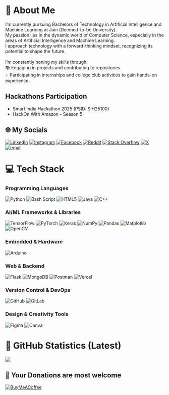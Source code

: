 # 👤 About Me
I’m currently pursuing Bachelors of Technology in Artificial Intelligence and Machine Learning at Jain (Deemed-to-be University).<br>My passion lies in the dynamic world of Computer Science, especially in the areas of Artificial Intelligence and Machine Learning.<br>I approach technology with a forward-thinking mindset, recognizing its potential to shape the future.<br><br>I’m constantly honing my skills through:<br>📚 Engaging in projects and contributing to repositories.<br>💡 Participating in internships and college club activities to gain hands-on experience.<br>

## Hackathons Participation
- Smart India Hackathon 2025 (PSID: SIH25100)
- HackOn With Amazon - Season 5

## 🌐 My Socials
<!--[![Bluesky](https://img.shields.io/badge/bluesky-0285FF?style=for-the-badge&logo=bluesky&logoColor=%23FFFFFF)](https://bsky.app/profile/heytanix.bsky.social) [![Behance](https://img.shields.io/badge/Behance-1769ff?logo=behance&logoColor=white)](https://behance.net/heytanix)-->
[![LinkedIn](https://img.shields.io/badge/LinkedIn-%230077B5.svg?logo=linkedin&logoColor=white)](https://linkedin.com/in/heytanix) [![Instagram](https://img.shields.io/badge/Instagram-%23E4405F.svg?logo=Instagram&logoColor=white)](https://instagram.com/heytanix) [![Facebook](https://img.shields.io/badge/Facebook-%231877F2.svg?logo=Facebook&logoColor=white)](https://facebook.com/heytanix) [![Reddit](https://img.shields.io/badge/Reddit-%23FF4500.svg?logo=Reddit&logoColor=white)](https://reddit.com/user/heytanix) [![Stack Overflow](https://img.shields.io/badge/-Stackoverflow-FE7A16?logo=stack-overflow&logoColor=white)](https://stackoverflow.com/users/27273389) [![X](https://img.shields.io/badge/X-black.svg?logo=X&logoColor=white)](https://x.com/heytanix) [![email](https://img.shields.io/badge/Email-D14836?logo=gmail&logoColor=white)](mailto:thanish.kc@gmail.com) 
<!--[![Medium](https://img.shields.io/badge/Medium-12100E?logo=medium&logoColor=white)](https://medium.com/@heytanix) [![Pinterest](https://img.shields.io/badge/Pinterest-%23E60023.svg?logo=Pinterest&logoColor=white)](https://pinterest.com/heytanix) [![Quora](https://img.shields.io/badge/Quora-%23B92B27.svg?logo=Quora&logoColor=white)](https://quora.com/profile/Thanish-C)-->
<!--[![Twitch](https://img.shields.io/badge/Twitch-%239146FF.svg?logo=Twitch&logoColor=white)](https://twitch.tv/heytanix)-->
<!--[![YouTube](https://img.shields.io/badge/YouTube-%23FF0000.svg?logo=YouTube&logoColor=white)](https://youtube.com/@heytanix) [![Codepen](https://img.shields.io/badge/Codepen-000000?logo=codepen&logoColor=white)](https://codepen.io/heytanix)-->


# 💻 Tech Stack
### Programming Languages
![Python](https://img.shields.io/badge/python-3670A0?style=for-the-badge&logo=python&logoColor=ffdd54)
![Bash Script](https://img.shields.io/badge/bash_script-%23121011.svg?style=for-the-badge&logo=gnu-bash&logoColor=white)
![HTML5](https://img.shields.io/badge/html5-%23E34F26.svg?style=for-the-badge&logo=html5&logoColor=white)
![Java](https://img.shields.io/badge/java-%23ED8B00.svg?style=for-the-badge&logo=openjdk&logoColor=white)
![C++](https://img.shields.io/badge/c++-%2300599C.svg?style=for-the-badge&logo=c%2B%2B&logoColor=white)

### AI/ML Frameworks & Libraries
![TensorFlow](https://img.shields.io/badge/TensorFlow-%23FF6F00.svg?style=for-the-badge&logo=TensorFlow&logoColor=white)
![PyTorch](https://img.shields.io/badge/PyTorch-%23EE4C2C.svg?style=for-the-badge&logo=PyTorch&logoColor=white)
![Keras](https://img.shields.io/badge/Keras-%23D00000.svg?style=for-the-badge&logo=Keras&logoColor=white)
![NumPy](https://img.shields.io/badge/numpy-%23013243.svg?style=for-the-badge&logo=numpy&logoColor=white)
![Pandas](https://img.shields.io/badge/pandas-%23150458.svg?style=for-the-badge&logo=pandas&logoColor=white)
![Matplotlib](https://img.shields.io/badge/Matplotlib-%23ffffff.svg?style=for-the-badge&logo=Matplotlib&logoColor=black)
![OpenCV](https://img.shields.io/badge/opencv-%23white.svg?style=for-the-badge&logo=opencv&logoColor=white)
<!--![scikit-learn](https://img.shields.io/badge/scikit--learn-%23F7931E.svg?style=for-the-badge&logo=scikit-learn&logoColor=white)-->
<!--![Scipy](https://img.shields.io/badge/SciPy-%230C55A5.svg?style=for-the-badge&logo=scipy&logoColor=%white)-->

### Embedded & Hardware
![Arduino](https://img.shields.io/badge/-Arduino-00979D?style=for-the-badge&logo=Arduino&logoColor=white)
<!--![nVIDIA](https://img.shields.io/badge/nVIDIA-%2376B900.svg?style=for-the-badge&logo=nVIDIA&logoColor=white)
![CUDA](https://img.shields.io/badge/cuda-000000.svg?style=for-the-badge&logo=nVIDIA&logoColor=green)-->

### Web & Backend
![Flask](https://img.shields.io/badge/flask-%23000.svg?style=for-the-badge&logo=flask&logoColor=white)
![MongoDB](https://img.shields.io/badge/MongoDB-%234ea94b.svg?style=for-the-badge&logo=mongodb&logoColor=white)
![Postman](https://img.shields.io/badge/Postman-FF6C37?style=for-the-badge&logo=postman&logoColor=white)
![Vercel](https://img.shields.io/badge/vercel-%23000000.svg?style=for-the-badge&logo=vercel&logoColor=white)

### Version Control & DevOps
<!--![Git](https://img.shields.io/badge/git-%23F05033.svg?style=for-the-badge&logo=git&logoColor=white)-->
![GitHub](https://img.shields.io/badge/github-%23121011.svg?style=for-the-badge&logo=github&logoColor=white)
![GitLab](https://img.shields.io/badge/gitlab-%23181717.svg?style=for-the-badge&logo=gitlab&logoColor=white)
<!--![GitHub Actions](https://img.shields.io/badge/github%20actions-%232671E5.svg?style=for-the-badge&logo=githubactions&logoColor=white)
![Docker](https://img.shields.io/badge/docker-%230db7ed.svg?style=for-the-badge&logo=docker&logoColor=white)-->

### Design & Creativity Tools
![Figma](https://img.shields.io/badge/figma-%23F24E1E.svg?style=for-the-badge&logo=figma&logoColor=white)
![Canva](https://img.shields.io/badge/Canva-%2300C4CC.svg?style=for-the-badge&logo=Canva&logoColor=white)
<!--![Adobe XD](https://img.shields.io/badge/Adobe%20XD-470137?style=for-the-badge&logo=Adobe%20XD&logoColor=#FF61F6)
![Adobe Illustrator](https://img.shields.io/badge/adobe%20illustrator-%23FF9A00.svg?style=for-the-badge&logo=adobe%20illustrator&logoColor=white)
![Adobe Lightroom](https://img.shields.io/badge/Adobe%20Lightroom-31A8FF.svg?style=for-the-badge&logo=Adobe%20Lightroom&logoColor=white)-->

# 📝 GitHub Statistics (Latest)
<!-- ![](https://github-readme-stats.vercel.app/api?username=heytanix&theme=dark&hide_border=true&include_all_commits=true&count_private=true)<br/> -->
![](https://nirzak-streak-stats.vercel.app/?user=heytanix&theme=dark&hide_border=true)<br/>
<!-- ![](https://github-readme-stats.vercel.app/api/top-langs/?username=heytanix&theme=dark&hide_border=true&include_all_commits=true&count_private=true&layout=compact) -->

## 🫡 Your Donations are most welcome
[![BuyMeACoffee](https://img.shields.io/badge/Buy%20Me%20a%20Coffee-ffdd00?style=for-the-badge&logo=buy-me-a-coffee&logoColor=black)](https://buymeacoffee.com/heytanix)
